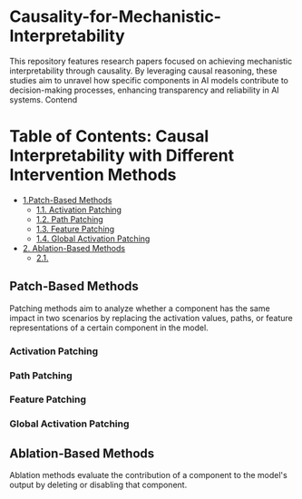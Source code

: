 # Causality-for-Mechanistic-Interpretability
This repository features research papers focused on achieving mechanistic interpretability through causality. By leveraging causal reasoning, these studies aim to unravel how specific components in AI models contribute to decision-making processes, enhancing transparency and reliability in AI systems.
Contend

# Table of Contents: Causal Interpretability with Different Intervention Methods

-  [1.Patch-Based Methods](#patch-based-methods)
   - [1.1. Activation Patching](##Activation-Patching)
   - [1.2. Path Patching](##Path-Patching)
   - [1.3. Feature Patching](##Feature-Patching)
   - [1.4. Global Activation Patching](##Global-Activation-Patching)
- [2. Ablation-Based Methods](#ablation-based-methods)
   - [ 2.1.]()

## Patch-Based Methods
Patching methods aim to analyze whether a component has the same impact in two scenarios by replacing the activation values, paths, or feature representations of a certain component in the model.
### Activation Patching
### Path Patching
### Feature Patching
### Global Activation Patching
## Ablation-Based Methods
Ablation methods evaluate the contribution of a component to the model's output by deleting or disabling that component.


